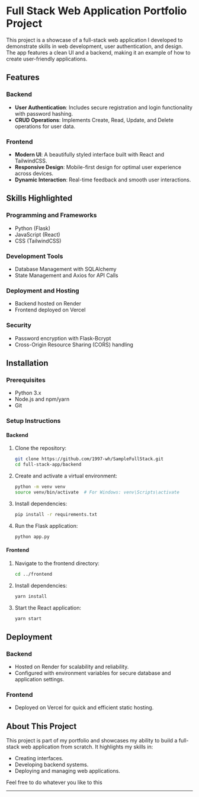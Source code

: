 # Full Stack Web Application Portfolio Project

This project is a showcase of a full-stack web application I developed to demonstrate skills in web development, user authentication, and design. The app features a clean UI and a backend, making it an example of how to create user-friendly applications.

## Features

### Backend
- **User Authentication**: Includes secure registration and login functionality with password hashing.
- **CRUD Operations**: Implements Create, Read, Update, and Delete operations for user data.

### Frontend
- **Modern UI**: A beautifully styled interface built with React and TailwindCSS.
- **Responsive Design**: Mobile-first design for optimal user experience across devices.
- **Dynamic Interaction**: Real-time feedback and smooth user interactions.

## Skills Highlighted

### Programming and Frameworks
- Python (Flask)
- JavaScript (React)
- CSS (TailwindCSS)

### Development Tools
- Database Management with SQLAlchemy
- State Management and Axios for API Calls

### Deployment and Hosting
- Backend hosted on Render
- Frontend deployed on Vercel

### Security
- Password encryption with Flask-Bcrypt
- Cross-Origin Resource Sharing (CORS) handling

## Installation

### Prerequisites
- Python 3.x
- Node.js and npm/yarn
- Git

### Setup Instructions

#### Backend
1. Clone the repository:
   ```bash
   git clone https://github.com/1997-wh/SampleFullStack.git
   cd full-stack-app/backend
   ```
2. Create and activate a virtual environment:
   ```bash
   python -m venv venv
   source venv/bin/activate  # For Windows: venv\Scripts\activate
   ```
3. Install dependencies:
   ```bash
   pip install -r requirements.txt
   ```
4. Run the Flask application:
   ```bash
   python app.py
   ```

#### Frontend
1. Navigate to the frontend directory:
   ```bash
   cd ../frontend
   ```
2. Install dependencies:
   ```bash
   yarn install
   ```
3. Start the React application:
   ```bash
   yarn start
   ```

## Deployment

### Backend
- Hosted on Render for scalability and reliability.
- Configured with environment variables for secure database and application settings.

### Frontend
- Deployed on Vercel for quick and efficient static hosting.

## About This Project

This project is part of my portfolio and showcases my ability to build a full-stack web application from scratch. It highlights my skills in:
- Creating interfaces.
- Developing backend systems.
- Deploying and managing web applications.

Feel free to do whatever you like to this

---

